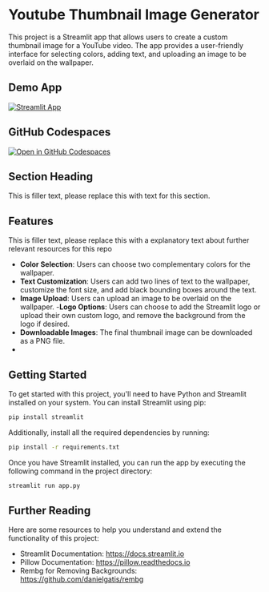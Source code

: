 # Youtube Thumbnail Image Generator


This project is a Streamlit app that allows users to create a custom thumbnail image for a YouTube video. The app provides a user-friendly interface for selecting colors, adding text, and uploading an image to be overlaid on the wallpaper.

## Demo App

[![Streamlit App](https://static.streamlit.io/badges/streamlit_badge_black_white.svg)](https://app-starter-kit.streamlit.app/)

## GitHub Codespaces

[![Open in GitHub Codespaces](https://github.com/codespaces/badge.svg)](https://codespaces.new/streamlit/app-starter-kit?quickstart=1)

## Section Heading

This is filler text, please replace this with text for this section.

## Features

This is filler text, please replace this with a explanatory text about further relevant resources for this repo
- **Color Selection**: Users can choose two complementary colors for the wallpaper.
- **Text Customization**: Users can add two lines of text to the wallpaper, customize the font size, and add black bounding boxes 
  around the text.
- **Image Upload**: Users can upload an image to be overlaid on the wallpaper.
-**Logo Options**: Users can choose to add the Streamlit logo or upload their own custom logo, and remove the background from the logo if desired.
- **Downloadable Images**: The final thumbnail image can be downloaded as a PNG file.
-
 ## Getting Started
  To get started with this project, you'll need to have Python and Streamlit installed on your system. You can install 
  Streamlit using pip:
  ```bash
  pip install streamlit
  ```
  Additionally, install all the required dependencies by running:
   ```bash
  pip install -r requirements.txt
  ```
  Once you have Streamlit installed, you can run the app by executing the following command in the project directory:
   ```bash
  streamlit run app.py
  ```
## Further Reading
Here are some resources to help you understand and extend the functionality of this project:

- Streamlit Documentation: https://docs.streamlit.io
- Pillow Documentation: https://pillow.readthedocs.io
- Rembg for Removing Backgrounds: https://github.com/danielgatis/rembg




